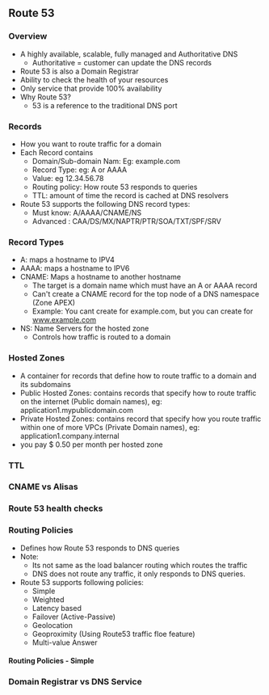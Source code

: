 ## Route 53

### Overview
 - A highly available, scalable, fully managed and Authoritative DNS
   - Authoritative = customer can update the DNS records
 - Route 53 is also a Domain Registrar
 - Ability to check the health of your resources
 - Only service that provide 100% availability
 - Why Route 53?
   - 53 is a reference to the traditional DNS port

### Records
 - How you want to route traffic for a domain
 - Each Record contains
   - Domain/Sub-domain Nam: Eg: example.com
   - Record Type: eg: A or AAAA
   - Value: eg 12.34.56.78
   - Routing policy: How route 53 responds to queries
   - TTL: amount of time the record is cached at DNS resolvers
 - Route 53 supports the following DNS record types:
   - Must know: A/AAAA/CNAME/NS
   - Advanced : CAA/DS/MX/NAPTR/PTR/SOA/TXT/SPF/SRV

### Record Types
 - A: maps a hostname to IPV4
 - AAAA: maps a hostname to IPV6
 - CNAME: Maps a hostname to another hostname
   - The target is a domain name which must have an A or AAAA record
   - Can't create a CNAME record for the top node of a DNS namespace (Zone APEX)
   - Example: You cant create for example.com, but you can create for www.example.com
 - NS: Name Servers for the hosted zone
   - Controls how traffic is routed to a domain

### Hosted Zones
 - A container for records that define how to route traffic to a domain and its subdomains
 - Public Hosted Zones: contains records that specify how to route traffic on the internet (Public domain names), eg: application1.mypublicdomain.com  
 - Private Hosted Zones: contains record that specify how you route traffic within one of more VPCs (Private Domain names), eg: application1.company.internal
 - you pay $ 0.50 per month per hosted zone

### TTL


### CNAME vs Alisas


### Route 53  health checks


### Routing Policies
 - Defines how Route 53 responds to DNS queries
 - Note:
    - Its not same as the load balancer routing which routes the traffic
    - DNS does not route any traffic, it only responds to DNS queries.
 - Route 53 supports following policies:
   - Simple
   - Weighted
   - Latency based
   - Failover (Active-Passive)
   - Geolocation
   - Geoproximity (Using Route53 traffic floe feature)
   - Multi-value Answer
    
#### Routing Policies - Simple



### Domain Registrar vs DNS Service





   
 


